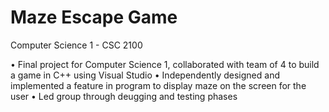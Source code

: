 # Maze Escape Game
Computer Science 1 - CSC 2100

• Final project for Computer Science 1, collaborated with team of 4 to build a game in C++ using Visual Studio
• Independently designed and implemented a feature in program to display maze on the screen for the user
• Led group through deugging and testing phases

